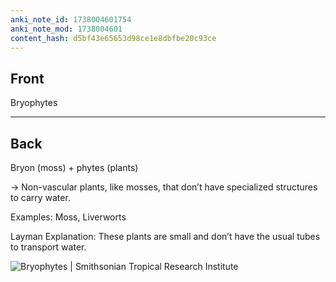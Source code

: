 ```yaml
---
anki_note_id: 1738004601754
anki_note_mod: 1738004601
content_hash: d5bf43e65653d98ce1e8dbfbe20c93ce
---
```


## Front

Bryophytes

<hr/>

## Back

Bryon (moss) + phytes (plants)  
  
→ Non-vascular plants, like mosses, that don’t have specialized structures to carry water.  
  
Examples: Moss, Liverworts  
  
Layman Explanation: These plants are small and don’t have the usual tubes to transport water.  
  
![Bryophytes | Smithsonian Tropical Research Institute](images-1991da0ba6fe065a2eb059814bb1110682f9a48f.jpg)